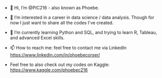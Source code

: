 - 👋 Hi, I’m @PIC216 - also known as Phoebe.
- 👀 I’m interested in a career in data science / data analysis. Though for now I just want to share all the codes I've created.
- 🌱 I’m currently learning Python and SQL, and trying to learn R, Tableau, and advanced Excel skills.
- 📫 How to reach me: feel free to contact me via LinkedIn https://www.linkedin.com/in/phoebecorser/

- Feel free to also check out my codes on Kaggle: https://www.kaggle.com/phoebec216

<!---
PIC216/PIC216 is a ✨ special ✨ repository because its `README.md` (this file) appears on your GitHub profile.
You can click the Preview link to take a look at your changes.
--->
